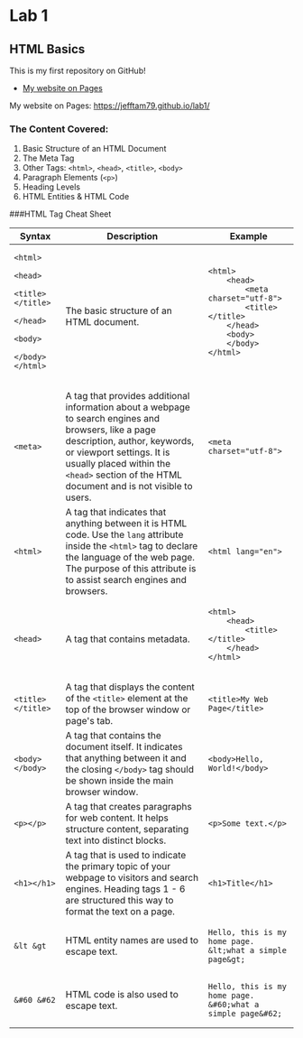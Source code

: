 # Lab 1
## HTML Basics

This is my first repository on GitHub!

- [My website on Pages](https://jefftam79.github.io/lab1/)

My website on Pages: https://jefftam79.github.io/lab1/

### The Content Covered:
1. Basic Structure of an HTML Document
2. The Meta Tag
3. Other Tags: `<html>`, `<head>`, `<title>`, `<body>`
4. Paragraph Elements (`<p>`)
5. Heading Levels
6. HTML Entities & HTML Code 

###HTML Tag Cheat Sheet
<table>
    <thead>
        <tr>
            <th>Syntax</th>
            <th>Description</th>
            <th>Example</th>
        </tr>
    </thead>
    <tbody>
        <tr>
            <td>
                <pre><code>&lt;html&gt;
    &lt;head&gt;
        &lt;title&gt;&lt;/title&gt;
    &lt;/head&gt;
    &lt;body&gt;
    &lt;/body&gt;
&lt;/html&gt;
                </code></pre>
            </td>
            <td>The basic structure of an HTML document.</td>
            <td>
                <pre><code>&lt;html&gt;
    &lt;head&gt;
        &lt;meta charset="utf-8"&gt;
        &lt;title&gt;&lt;/title&gt;
    &lt;/head&gt;
    &lt;body&gt;
    &lt;/body&gt;
&lt;/html&gt;
                </code></pre>
            </td>
        </tr>
        <tr>
            <td>
                <pre><code>&lt;meta&gt;</code></pre>
            </td>
            <td>A tag that provides additional information about a webpage to search engines and browsers, like a page description, author, keywords, or viewport settings. It is usually placed within the <code>&lt;head&gt;</code> section of the HTML document and is not visible to users.</td>
            <td>
                <pre><code>&lt;meta charset="utf-8"&gt;</code></pre>
            </td>
        </tr>
        <tr>
            <td>
                <pre><code>&lt;html&gt;</code></pre>
            </td>
            <td>A tag that indicates that anything between it is HTML code. Use the <code>lang</code> attribute inside the <code>&lt;html&gt;</code> tag to declare the language of the web page. The purpose of this attribute is to assist search engines and browsers.</td>
            <td>
                <pre><code>&lt;html lang="en"&gt;</code></pre>
            </td>
        </tr>
        <tr>
            <td>
                <pre><code>&lt;head&gt;</code></pre>
            </td>
            <td>A tag that contains metadata.</td>
            <td>
                <pre><code>&lt;html&gt;
    &lt;head&gt;
        &lt;title&gt;&lt;/title&gt;
    &lt;/head&gt;
&lt;/html&gt;
                </code></pre>
            </td>
        </tr>
        <tr>
            <td>
                <pre><code>&lt;title&gt;&lt;/title&gt;</code></pre>
            </td>
            <td>A tag that displays the content of the <code>&lt;title&gt;</code> element at the top of the browser window or page's tab.</td>
            <td>
                <pre><code>&lt;title&gt;My Web Page&lt;/title&gt;</code></pre>
            </td>
        </tr>
        <tr>
            <td>
                <pre><code>&lt;body&gt;&lt;/body&gt;</code></pre>
            </td>
            <td>A tag that contains the document itself. It indicates that anything between it and the closing <code>&lt;/body&gt;</code> tag should be shown inside the main browser window.</td>
            <td>
                <pre><code>&lt;body&gt;Hello, World!&lt;/body&gt;</code></pre>
            </td>
        </tr>
        <tr>
            <td>
                <pre><code>&lt;p&gt;&lt;/p&gt;</code></pre>
            </td>
            <td>A tag that creates paragraphs for web content. It helps structure content, separating text into distinct blocks.</td>
            <td>
                <pre><code>&lt;p&gt;Some text.&lt;/p&gt;</code></pre>
            </td>
        </tr>
        <tr>
            <td>
                <pre><code>&lt;h1&gt;&lt;/h1&gt;</code></pre>
            </td>
            <td>A tag that is used to indicate the primary topic of your webpage to visitors and search engines. Heading tags 1 - 6 are structured this way to format the text on a page.</td>
            <td>
                <pre><code>&lt;h1&gt;Title&lt;/h1&gt;</code></pre>
            </td>
        </tr>
        <tr>
            <td>
                <pre><code>&amp;lt &amp;gt</code></pre>
            </td>
            <td>HTML entity names are used to escape text.</td>
            <td>
                <pre><code>Hello, this is my home page. &amp;lt;what a simple page&amp;gt;</code></pre>
            </td>
        </tr>
        <tr>
            <td>
                <pre><code>&amp;#60 &amp;#62</code></pre>
            </td>
            <td>HTML code is also used to escape text.</td>
            <td>
                <pre><code>Hello, this is my home page. &amp;#60;what a simple page&amp;#62;</code></pre>
            </td>
        </tr>
    </tbody>
</table>
